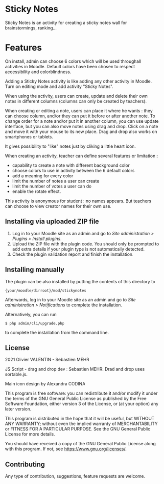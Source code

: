 # Sticky Notes #

Sticky Notes is an activity for creating a sticky notes wall for brainstormings, ranking...

# Features ##

On install, admin can choose 6 colors which will be used throughall activities in Moodle. Default colors
have been chosen to respect accessibility and colorblindness.

Adding a Sticky Notes activity is like adding any other activity in Moodle. Turn on editing mode and
add activity "Sticky Notes".

When using the activity, users can create, update and delete their own notes in different columns
(columns can only be created by teachers).

When creating or editing a note, users can place it where he wants : they can choose column,
and/or they can put it before or after another note.
To change order for a note and/or put it in another column, you can use update interface, 
but you can also move notes using drag and drop. Click on a note and move it with your mouse
to its new place. Drag and drop also works on smartphones or tablets.

It gives possibility to "like" notes just by cliking a little heart icon.

When creating an activity, teacher can define several features or limitation :
- capability to create a note with different background color
- choose colors to use in activity between the 6 default colors
- add a meaning for every color
- limit the number of notes a user can create 
- limit the number of votes a user can do
- enable the rotate effect.

This activity is anonymous for student : no names appears. But teachers can choose to view creator names
for their own use.

## Installing via uploaded ZIP file ##

1. Log in to your Moodle site as an admin and go to _Site administration >
   Plugins > Install plugins_.
2. Upload the ZIP file with the plugin code. You should only be prompted to add
   extra details if your plugin type is not automatically detected.
3. Check the plugin validation report and finish the installation.

## Installing manually ##

The plugin can be also installed by putting the contents of this directory to

    {your/moodle/dirroot}/mod/stickynotes

Afterwards, log in to your Moodle site as an admin and go to _Site administration >
Notifications_ to complete the installation.

Alternatively, you can run

    $ php admin/cli/upgrade.php

to complete the installation from the command line.

## License ##

2021 Olivier VALENTIN - Sebastien MEHR

JS Script - drag and drop dev : Sebastien MEHR.
Drad and drop uses sortable.js.

Main icon design by Alexandra CODINA

This program is free software: you can redistribute it and/or modify it under
the terms of the GNU General Public License as published by the Free Software
Foundation, either version 3 of the License, or (at your option) any later
version.

This program is distributed in the hope that it will be useful, but WITHOUT ANY
WARRANTY; without even the implied warranty of MERCHANTABILITY or FITNESS FOR A
PARTICULAR PURPOSE.  See the GNU General Public License for more details.

You should have received a copy of the GNU General Public License along with
this program.  If not, see <https://www.gnu.org/licenses/>.

## Contributing ##
Any type of contribution, suggestions, feature requests are welcome. 
